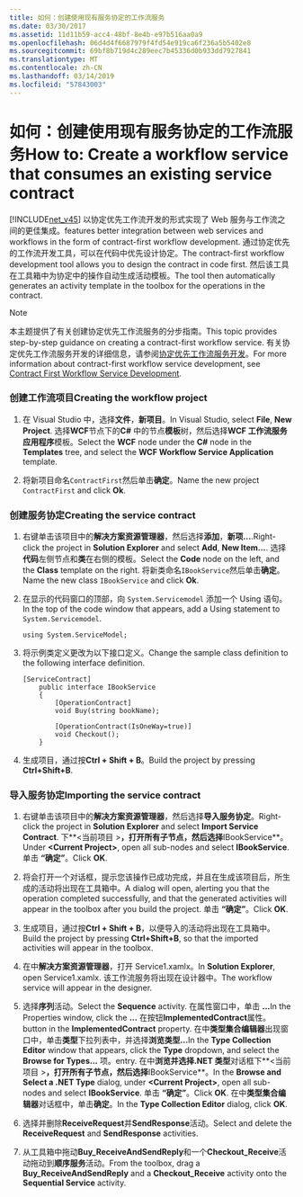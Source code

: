 ```yaml
---
title: 如何：创建使用现有服务协定的工作流服务
ms.date: 03/30/2017
ms.assetid: 11d11b59-acc4-48bf-8e4b-e97b516aa0a9
ms.openlocfilehash: 06d4d4f6687979f4fd54e919ca6f236a5b5402e8
ms.sourcegitcommit: 69bf8b719d4c289eec7b45336d0b933dd7927841
ms.translationtype: MT
ms.contentlocale: zh-CN
ms.lasthandoff: 03/14/2019
ms.locfileid: "57843003"
---
```

# <a name="how-to-create-a-workflow-service-that-consumes-an-existing-service-contract"></a><span data-ttu-id="db129-102">如何：创建使用现有服务协定的工作流服务</span><span class="sxs-lookup"><span data-stu-id="db129-102">How to: Create a workflow service that consumes an existing service contract</span></span>
[!INCLUDE[net_v45](../../../includes/net-v45-md.md)] <span data-ttu-id="db129-103">以协定优先工作流开发的形式实现了 Web 服务与工作流之间的更佳集成。</span><span class="sxs-lookup"><span data-stu-id="db129-103">features better integration between web services and workflows in the form of contract-first workflow development.</span></span> <span data-ttu-id="db129-104">通过协定优先的工作流开发工具，可以在代码中优先设计协定。</span><span class="sxs-lookup"><span data-stu-id="db129-104">The contract-first workflow development tool allows you to design the contract in code first.</span></span> <span data-ttu-id="db129-105">然后该工具在工具箱中为协定中的操作自动生成活动模板。</span><span class="sxs-lookup"><span data-stu-id="db129-105">The tool then automatically generates an activity template in the toolbox for the operations in the contract.</span></span>  
  
> [!NOTE]
>  <span data-ttu-id="db129-106">本主题提供了有关创建协定优先工作流服务的分步指南。</span><span class="sxs-lookup"><span data-stu-id="db129-106">This topic provides step-by-step guidance on creating a contract-first workflow service.</span></span> <span data-ttu-id="db129-107">有关协定优先工作流服务开发的详细信息，请参阅[协定优先工作流服务开发](contract-first-workflow-service-development.md)。</span><span class="sxs-lookup"><span data-stu-id="db129-107">For more information about contract-first workflow service development, see [Contract First Workflow Service Development](contract-first-workflow-service-development.md).</span></span>  
  
### <a name="creating-the-workflow-project"></a><span data-ttu-id="db129-108">创建工作流项目</span><span class="sxs-lookup"><span data-stu-id="db129-108">Creating the workflow project</span></span>  
  
1.  <span data-ttu-id="db129-109">在 Visual Studio 中，选择**文件**，**新项目**。</span><span class="sxs-lookup"><span data-stu-id="db129-109">In Visual Studio, select **File**, **New Project**.</span></span> <span data-ttu-id="db129-110">选择**WCF**节点下的**C#** 中的节点**模板**树，然后选择**WCF 工作流服务应用程序**模板。</span><span class="sxs-lookup"><span data-stu-id="db129-110">Select the **WCF** node under the **C#** node in the **Templates** tree, and select the **WCF Workflow Service Application** template.</span></span>  
  
2.  <span data-ttu-id="db129-111">将新项目命名`ContractFirst`然后单击**确定**。</span><span class="sxs-lookup"><span data-stu-id="db129-111">Name the new project `ContractFirst` and click **Ok**.</span></span>  
  
### <a name="creating-the-service-contract"></a><span data-ttu-id="db129-112">创建服务协定</span><span class="sxs-lookup"><span data-stu-id="db129-112">Creating the service contract</span></span>  
  
1.  <span data-ttu-id="db129-113">右键单击该项目中的**解决方案资源管理器**，然后选择**添加**，**新项...**.</span><span class="sxs-lookup"><span data-stu-id="db129-113">Right-click the project in **Solution Explorer** and select **Add**, **New Item…**.</span></span> <span data-ttu-id="db129-114">选择**代码**左侧节点和**类**在右侧的模板。</span><span class="sxs-lookup"><span data-stu-id="db129-114">Select the **Code** node on the left, and the **Class** template on the right.</span></span> <span data-ttu-id="db129-115">将新类命名`IBookService`然后单击**确定**。</span><span class="sxs-lookup"><span data-stu-id="db129-115">Name the new class `IBookService` and click **Ok**.</span></span>  
  
2.  <span data-ttu-id="db129-116">在显示的代码窗口的顶部，向 `System.Servicemodel` 添加一个 Using 语句。</span><span class="sxs-lookup"><span data-stu-id="db129-116">In the top of the code window that appears, add a Using statement to `System.Servicemodel`.</span></span>  
  
    ```  
    using System.ServiceModel;  
    ```  
  
3.  <span data-ttu-id="db129-117">将示例类定义更改为以下接口定义。</span><span class="sxs-lookup"><span data-stu-id="db129-117">Change the sample class definition to the following interface definition.</span></span>  
  
    ```  
    [ServiceContract]  
        public interface IBookService  
        {  
            [OperationContract]  
            void Buy(string bookName);  
  
            [OperationContract(IsOneWay=true)]  
            void Checkout();  
        }  
    ```  
  
4.  <span data-ttu-id="db129-118">生成项目，通过按**Ctrl + Shift + B**。</span><span class="sxs-lookup"><span data-stu-id="db129-118">Build the project by pressing **Ctrl+Shift+B**.</span></span>  
  
### <a name="importing-the-service-contract"></a><span data-ttu-id="db129-119">导入服务协定</span><span class="sxs-lookup"><span data-stu-id="db129-119">Importing the service contract</span></span>  
  
1.  <span data-ttu-id="db129-120">右键单击该项目中的**解决方案资源管理器**，然后选择**导入服务协定**。</span><span class="sxs-lookup"><span data-stu-id="db129-120">Right-click the project in **Solution Explorer** and select **Import Service Contract**.</span></span> <span data-ttu-id="db129-121">下**\<当前项目 >**，打开所有子节点，然后选择**IBookService**。</span><span class="sxs-lookup"><span data-stu-id="db129-121">Under **\<Current Project>**, open all sub-nodes and select **IBookService**.</span></span> <span data-ttu-id="db129-122">单击 **“确定”**。</span><span class="sxs-lookup"><span data-stu-id="db129-122">Click **OK**.</span></span>  
  
2.  <span data-ttu-id="db129-123">将会打开一个对话框，提示您该操作已成功完成，并且在生成该项目后，所生成的活动将出现在工具箱中。</span><span class="sxs-lookup"><span data-stu-id="db129-123">A dialog will open, alerting you that the operation completed successfully, and that the generated activities will appear in the toolbox after you build the project.</span></span> <span data-ttu-id="db129-124">单击 **“确定”**。</span><span class="sxs-lookup"><span data-stu-id="db129-124">Click **OK**.</span></span>  
  
3.  <span data-ttu-id="db129-125">生成项目，通过按**Ctrl + Shift + B**，以便导入的活动将出现在工具箱中。</span><span class="sxs-lookup"><span data-stu-id="db129-125">Build the project by pressing **Ctrl+Shift+B**, so that the imported activities will appear in the toolbox.</span></span>  
  
4.  <span data-ttu-id="db129-126">在中**解决方案资源管理器**，打开 Service1.xamlx。</span><span class="sxs-lookup"><span data-stu-id="db129-126">In **Solution Explorer**, open Service1.xamlx.</span></span> <span data-ttu-id="db129-127">该工作流服务将出现在设计器中。</span><span class="sxs-lookup"><span data-stu-id="db129-127">The workflow service will appear in the designer.</span></span>  
  
5.  <span data-ttu-id="db129-128">选择**序列**活动。</span><span class="sxs-lookup"><span data-stu-id="db129-128">Select the **Sequence** activity.</span></span> <span data-ttu-id="db129-129">在属性窗口中，单击 **...**</span><span class="sxs-lookup"><span data-stu-id="db129-129">In the Properties window, click the **…**</span></span> <span data-ttu-id="db129-130">在按钮**ImplementedContract**属性。</span><span class="sxs-lookup"><span data-stu-id="db129-130">button in the **ImplementedContract** property.</span></span> <span data-ttu-id="db129-131">在中**类型集合编辑器**出现窗口中，单击**类型**下拉列表中，并选择**浏览类型...**</span><span class="sxs-lookup"><span data-stu-id="db129-131">In the **Type Collection Editor** window that appears, click the **Type** dropdown, and select the **Browse for Types…**</span></span> <span data-ttu-id="db129-132">项。</span><span class="sxs-lookup"><span data-stu-id="db129-132">entry.</span></span> <span data-ttu-id="db129-133">在中**浏览并选择.NET 类型**对话框下**\<当前项目 >**，打开所有子节点，然后选择**IBookService**。</span><span class="sxs-lookup"><span data-stu-id="db129-133">In the **Browse and Select a .NET Type** dialog, under **\<Current Project>**, open all sub-nodes and select **IBookService**.</span></span> <span data-ttu-id="db129-134">单击 **“确定”**。</span><span class="sxs-lookup"><span data-stu-id="db129-134">Click **OK**.</span></span> <span data-ttu-id="db129-135">在中**类型集合编辑器**对话框中，单击**确定**。</span><span class="sxs-lookup"><span data-stu-id="db129-135">In the **Type Collection Editor** dialog, click **OK**.</span></span>  
  
6.  <span data-ttu-id="db129-136">选择并删除**ReceiveRequest**并**SendResponse**活动。</span><span class="sxs-lookup"><span data-stu-id="db129-136">Select and delete the **ReceiveRequest** and **SendResponse** activities.</span></span>  
  
7.  <span data-ttu-id="db129-137">从工具箱中拖动**Buy_ReceiveAndSendReply**和一个**Checkout_Receive**活动拖动到**顺序服务**活动。</span><span class="sxs-lookup"><span data-stu-id="db129-137">From the toolbox, drag a **Buy_ReceiveAndSendReply** and a **Checkout_Receive** activity onto the **Sequential Service** activity.</span></span>
